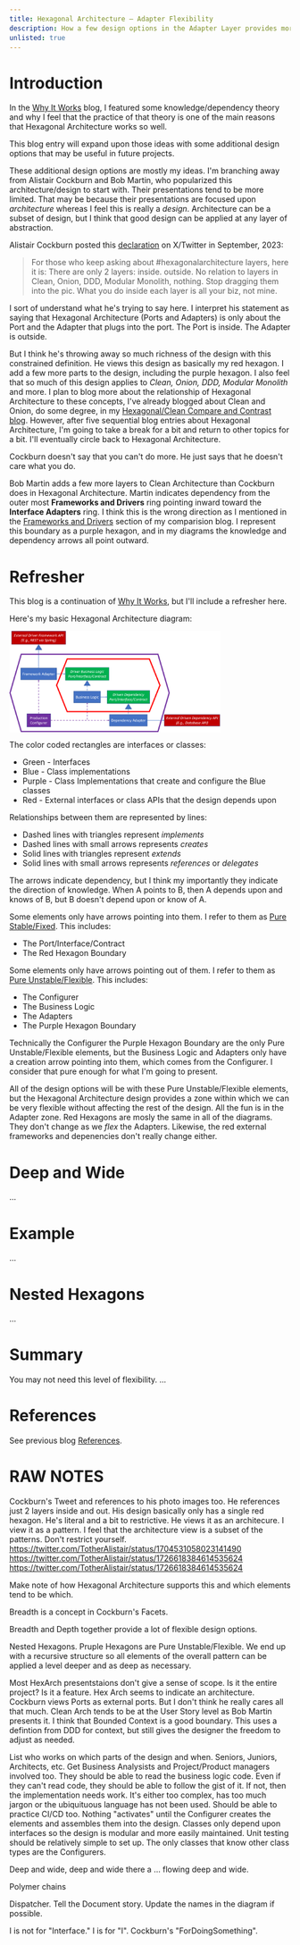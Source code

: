 ```yaml
---
title: Hexagonal Architecture – Adapter Flexibility
description: How a few design options in the Adapter Layer provides more flexibility
unlisted: true
---
```


# Introduction
In the [Why It Works](https://jhumelsine.github.io/2023/11/03/hexagonal-architecture-dependencies-knowledge.html) blog, I featured some knowledge/dependency theory and why I feel that the practice of that theory is one of the main reasons that Hexagonal Architecture works so well.

This blog entry will expand upon those ideas with some additional design options that may be useful in future projects.

These additional design options are mostly my ideas. I'm branching away from Alistair Cockburn and Bob Martin, who popularized this architecture/design to start with. Their presentations tend to be more limited. That may be because their presentations are focused upon _architecture_ whereas I feel this is really a _design_. Architecture can be a subset of design, but I think that good design can be applied at any layer of abstraction.

Alistair Cockburn posted this [declaration](https://twitter.com/TotherAlistair/status/1704531058023141490) on X/Twitter in September, 2023:
> For those who keep asking about #hexagonalarchitecture layers, here it is: 
There are only 2 layers: inside. outside. No relation to layers in Clean, Onion, DDD, Modular Monolith, nothing. Stop dragging them into the pic.
What you do inside each layer is all your biz, not mine.

I sort of understand what he's trying to say here. I interpret his statement as saying that Hexagonal Architecture (Ports and Adapters) is only about the Port and the Adapter that plugs into the port. The Port is inside. The Adapter is outside.

But I think he's throwing away so much richness of the design with this constrained definition. He views this design as basically my red hexagon. I add a few more parts to the design, including the purple hexagon. I also feel that so much of this design applies to 
_Clean, Onion, DDD, Modular Monolith_ and more. I plan to blog more about the relationship of Hexagonal Architecture to these concepts, I've already blogged about Clean and Onion, do some degree, in my [Hexagonal/Clean Compare and Contrast blog](https://jhumelsine.github.io/2023/11/13/hexagonal-architecture-clean-architecture.html). However, after five sequential blog entries about Hexagonal Architecture, I'm going to take a break for a bit and return to other topics for a bit. I'll eventually circle back to Hexagonal Architecture.

Cockburn doesn't say that you can't do more. He just says that he doesn't care what you do.

Bob Martin adds a few more layers to Clean Architecture than Cockburn does in Hexagonal Architecture. Martin indicates dependency from the outer most **Frameworks and Drivers** ring pointing inward toward the **Interface Adapters** ring. I think this is the wrong direction as I mentioned in the [Frameworks and Drivers](https://jhumelsine.github.io/2023/11/13/hexagonal-architecture-clean-architecture.html#frameworks-and-drivers) section of my comparision blog. I represent this boundary as a purple hexagon, and in my diagrams the knowledge and dependency arrows all point outward.

# Refresher
This blog is a continuation of [Why It Works](https://jhumelsine.github.io/2023/11/03/hexagonal-architecture-dependencies-knowledge.html), but I'll include a refresher here.

Here's my basic Hexagonal Architecture diagram:

<img src="/assets/HexArchHexagons.png" alt="Hexagonal Architecture" width = "75%" align="center" style="padding-right: 35px;">

The color coded rectangles are interfaces or classes:
* Green - Interfaces
* Blue - Class implementations
* Purple - Class Implementations that create and configure the Blue classes
* Red - External interfaces or class APIs that the design depends upon

Relationships between them are represented by lines:
* Dashed lines with triangles represent _implements_
* Dashed lines with small arrows represents _creates_
* Solid lines with triangles represent _extends_
* Solid lines with small arrows represents _references_ or _delegates_

The arrows indicate dependency, but I think my importantly they indicate the direction of knowledge. When A points to B, then A depends upon and knows of B, but B doesn't depend upon or know of A.

Some elements only have arrows pointing into them. I refer to them as [Pure Stable/Fixed](https://jhumelsine.github.io/2023/11/03/hexagonal-architecture-dependencies-knowledge.html#pure-stablefixed-elements). This includes:
* The Port/Interface/Contract
* The Red Hexagon Boundary

Some elements only have arrows pointing out of them. I refer to them as [Pure Unstable/Flexible](https://jhumelsine.github.io/2023/11/03/hexagonal-architecture-dependencies-knowledge.html#pure-unstableflexible-elements). This includes:
* The Configurer
* The Business Logic
* The Adapters
* The Purple Hexagon Boundary

Technically the Configurer the Purple Hexagon Boundary are the only Pure Unstable/Flexible elements, but the Business Logic and Adapters only have a creation arrow pointing into them, which comes from the Configurer. I consider that pure enough for what I'm going to present.

All of the design options will be with these Pure Unstable/Flexible elements, but the Hexagonal Architecture design provides a zone within which we can be very flexible without affecting the rest of the design. All the fun is in the Adapter zone. Red Hexagons are mosly the same in all of the diagrams. They don't change as we _flex_ the Adapters. Likewise, the red external frameworks and depenencies don't really change either.

# Deep and Wide
...

# Example
...

# Nested Hexagons
...

# Summary
You may not need this level of flexibility. ...

# References
See previous blog [References](https://jhumelsine.github.io/2023/10/24/hexagonal-architecture-introduction.html#references).

# RAW NOTES

Cockburn's Tweet and references to his photo images too. He references just 2 layers inside and out. His design basically only has a single red hexagon. He's literal and a bit to restrictive. He views it as an architecure. I view it as a pattern. I feel that the architecture view is a subset of the patterns. Don't restrict yourself.
https://twitter.com/TotherAlistair/status/1704531058023141490
https://twitter.com/TotherAlistair/status/1726618384614535624
https://twitter.com/TotherAlistair/status/1726618384614535624

Make note of how Hexagonal Architecture supports this and which elements tend to be which.

Breadth is a concept in Cockburn's Facets.

Breadth and Depth together provide a lot of flexible design options.

Nested Hexagons. Pruple Hexagons are Pure Unstable/Flexible. We end up with a recursive structure so all elements of the overall pattern can be applied a level deeper and as deep as necessary.

Most HexArch presentstaions don't give a sense of scope. Is it the entire project? Is it a feature. Hex Arch seems to indicate an architecture. Cockburn views Ports as external ports. But I don't think he really cares all that much. Clean Arch tends to be at the User Story level as Bob Martin presents it. I think that Bounded Context is a good boundary. This uses a defintion from DDD for context, but still gives the designer the freedom to adjust as needed.

List who works on which parts of the design and when. Seniors, Juniors, Architects, etc. Get Business Analysists and Project/Product managers involved too. They should be able to read the business logic code. Even if they can't read code, they should be able to follow the gist of it. If not, then the implementation needs work. It's either too complex, has too much jargon or the ubiquituous language has not been used. Should be able to practice CI/CD too. Nothing "activates" until the Configurer creates the elements and assembles them into the design. Classes only depend upon interfaces so the design is modular and more easily maintained. Unit testing should be relatively simple to set up. The only classes that know other class types are the Configurers.

Deep and wide, deep and wide there a ... flowing deep and wide.

Polymer chains

Dispatcher. Tell the Document story. Update the names in the diagram if possible.

I is not for "Interface." I is for "I". Cockburn's "ForDoingSomething".
